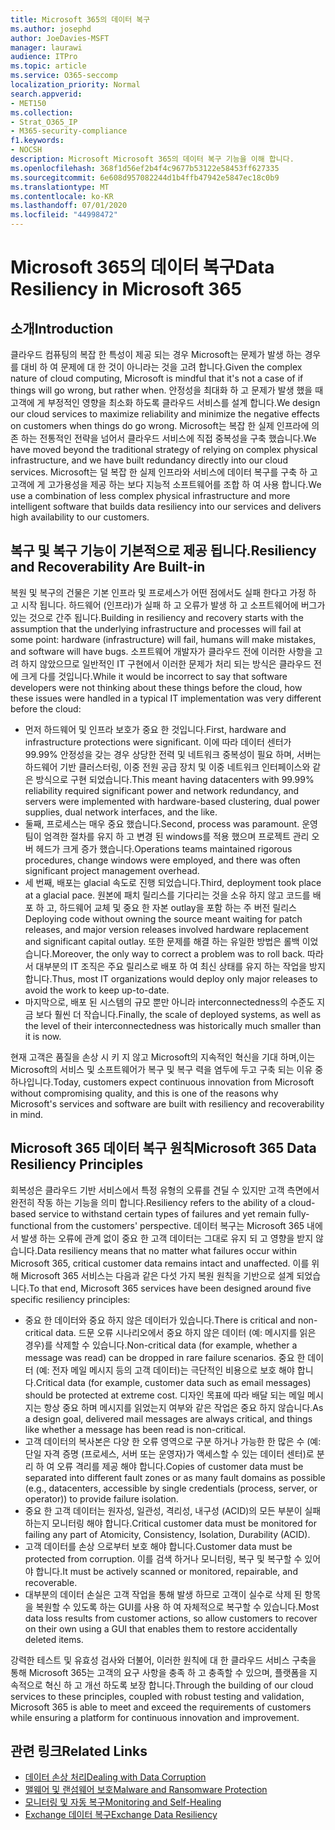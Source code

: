```yaml
---
title: Microsoft 365의 데이터 복구
ms.author: josephd
author: JoeDavies-MSFT
manager: laurawi
audience: ITPro
ms.topic: article
ms.service: O365-seccomp
localization_priority: Normal
search.appverid:
- MET150
ms.collection:
- Strat_O365_IP
- M365-security-compliance
f1.keywords:
- NOCSH
description: Microsoft Microsoft 365의 데이터 복구 기능을 이해 합니다.
ms.openlocfilehash: 368f1d56ef2b4f4c9677b53122e58453ff627335
ms.sourcegitcommit: 6e608d957082244d1b4ffb47942e5847ec18c0b9
ms.translationtype: MT
ms.contentlocale: ko-KR
ms.lasthandoff: 07/01/2020
ms.locfileid: "44998472"
---
```

# <a name="data-resiliency-in-microsoft-365"></a><span data-ttu-id="738ef-103">Microsoft 365의 데이터 복구</span><span class="sxs-lookup"><span data-stu-id="738ef-103">Data Resiliency in Microsoft 365</span></span>

## <a name="introduction"></a><span data-ttu-id="738ef-104">소개</span><span class="sxs-lookup"><span data-stu-id="738ef-104">Introduction</span></span>

<span data-ttu-id="738ef-105">클라우드 컴퓨팅의 복잡 한 특성이 제공 되는 경우 Microsoft는 문제가 발생 하는 경우를 대비 하 여 문제에 대 한 것이 아니라는 것을 고려 합니다.</span><span class="sxs-lookup"><span data-stu-id="738ef-105">Given the complex nature of cloud computing, Microsoft is mindful that it's not a case of if things will go wrong, but rather when.</span></span> <span data-ttu-id="738ef-106">안정성을 최대화 하 고 문제가 발생 했을 때 고객에 게 부정적인 영향을 최소화 하도록 클라우드 서비스를 설계 합니다.</span><span class="sxs-lookup"><span data-stu-id="738ef-106">We design our cloud services to maximize reliability and minimize the negative effects on customers when things do go wrong.</span></span> <span data-ttu-id="738ef-107">Microsoft는 복잡 한 실제 인프라에 의존 하는 전통적인 전략을 넘어서 클라우드 서비스에 직접 중복성을 구축 했습니다.</span><span class="sxs-lookup"><span data-stu-id="738ef-107">We have moved beyond the traditional strategy of relying on complex physical infrastructure, and we have built redundancy directly into our cloud services.</span></span> <span data-ttu-id="738ef-108">Microsoft는 덜 복잡 한 실제 인프라와 서비스에 데이터 복구를 구축 하 고 고객에 게 고가용성을 제공 하는 보다 지능적 소프트웨어를 조합 하 여 사용 합니다.</span><span class="sxs-lookup"><span data-stu-id="738ef-108">We use a combination of less complex physical infrastructure and more intelligent software that builds data resiliency into our services and delivers high availability to our customers.</span></span> 

## <a name="resiliency-and-recoverability-are-built-in"></a><span data-ttu-id="738ef-109">복구 및 복구 기능이 기본적으로 제공 됩니다.</span><span class="sxs-lookup"><span data-stu-id="738ef-109">Resiliency and Recoverability Are Built-in</span></span> 

<span data-ttu-id="738ef-110">복원 및 복구의 건물은 기본 인프라 및 프로세스가 어떤 점에서도 실패 한다고 가정 하 고 시작 됩니다. 하드웨어 (인프라)가 실패 하 고 오류가 발생 하 고 소프트웨어에 버그가 있는 것으로 간주 됩니다.</span><span class="sxs-lookup"><span data-stu-id="738ef-110">Building in resiliency and recovery starts with the assumption that the underlying infrastructure and processes will fail at some point: hardware (infrastructure) will fail, humans will make mistakes, and software will have bugs.</span></span> <span data-ttu-id="738ef-111">소프트웨어 개발자가 클라우드 전에 이러한 사항을 고려 하지 않았으므로 일반적인 IT 구현에서 이러한 문제가 처리 되는 방식은 클라우드 전에 크게 다를 것입니다.</span><span class="sxs-lookup"><span data-stu-id="738ef-111">While it would be incorrect to say that software developers were not thinking about these things before the cloud, how these issues were handled in a typical IT implementation was very different before the cloud:</span></span>

- <span data-ttu-id="738ef-112">먼저 하드웨어 및 인프라 보호가 중요 한 것입니다.</span><span class="sxs-lookup"><span data-stu-id="738ef-112">First, hardware and infrastructure protections were significant.</span></span> <span data-ttu-id="738ef-113">이에 따라 데이터 센터가 99.99% 안정성을 갖는 경우 상당한 전력 및 네트워크 중복성이 필요 하며, 서버는 하드웨어 기반 클러스터링, 이중 전원 공급 장치 및 이중 네트워크 인터페이스와 같은 방식으로 구현 되었습니다.</span><span class="sxs-lookup"><span data-stu-id="738ef-113">This meant having datacenters with 99.99% reliability required significant power and network redundancy, and servers were implemented with hardware-based clustering, dual power supplies, dual network interfaces, and the like.</span></span> 
- <span data-ttu-id="738ef-114">둘째, 프로세스는 매우 중요 했습니다.</span><span class="sxs-lookup"><span data-stu-id="738ef-114">Second, process was paramount.</span></span> <span data-ttu-id="738ef-115">운영 팀이 엄격한 절차를 유지 하 고 변경 된 windows를 적용 했으며 프로젝트 관리 오버 헤드가 크게 증가 했습니다.</span><span class="sxs-lookup"><span data-stu-id="738ef-115">Operations teams maintained rigorous procedures, change windows were employed, and there was often significant project management overhead.</span></span> 
- <span data-ttu-id="738ef-116">세 번째, 배포는 glacial 속도로 진행 되었습니다.</span><span class="sxs-lookup"><span data-stu-id="738ef-116">Third, deployment took place at a glacial pace.</span></span> <span data-ttu-id="738ef-117">원본에 패치 릴리스를 기다리는 것을 소유 하지 않고 코드를 배포 하 고, 하드웨어 교체 및 중요 한 자본 outlay을 포함 하는 주 버전 릴리스</span><span class="sxs-lookup"><span data-stu-id="738ef-117">Deploying code without owning the source meant waiting for patch releases, and major version releases involved hardware replacement and significant capital outlay.</span></span> <span data-ttu-id="738ef-118">또한 문제를 해결 하는 유일한 방법은 롤백 이었습니다.</span><span class="sxs-lookup"><span data-stu-id="738ef-118">Moreover, the only way to correct a problem was to roll back.</span></span> <span data-ttu-id="738ef-119">따라서 대부분의 IT 조직은 주요 릴리스로 배포 하 여 최신 상태를 유지 하는 작업을 방지 합니다.</span><span class="sxs-lookup"><span data-stu-id="738ef-119">Thus, most IT organizations would deploy only major releases to avoid the work to keep up-to-date.</span></span> 
- <span data-ttu-id="738ef-120">마지막으로, 배포 된 시스템의 규모 뿐만 아니라 interconnectedness의 수준도 지금 보다 훨씬 더 작습니다.</span><span class="sxs-lookup"><span data-stu-id="738ef-120">Finally, the scale of deployed systems, as well as the level of their interconnectedness was historically much smaller than it is now.</span></span> 

<span data-ttu-id="738ef-121">현재 고객은 품질을 손상 시 키 지 않고 Microsoft의 지속적인 혁신을 기대 하며,이는 Microsoft의 서비스 및 소프트웨어가 복구 및 복구 력을 염두에 두고 구축 되는 이유 중 하나입니다.</span><span class="sxs-lookup"><span data-stu-id="738ef-121">Today, customers expect continuous innovation from Microsoft without compromising quality, and this is one of the reasons why Microsoft's services and software are built with resiliency and recoverability in mind.</span></span> 

## <a name="microsoft-365-data-resiliency-principles"></a><span data-ttu-id="738ef-122">Microsoft 365 데이터 복구 원칙</span><span class="sxs-lookup"><span data-stu-id="738ef-122">Microsoft 365 Data Resiliency Principles</span></span>

<span data-ttu-id="738ef-123">회복성은 클라우드 기반 서비스에서 특정 유형의 오류를 견딜 수 있지만 고객 측면에서 완전히 작동 하는 기능을 의미 합니다.</span><span class="sxs-lookup"><span data-stu-id="738ef-123">Resiliency refers to the ability of a cloud-based service to withstand certain types of failures and yet remain fully-functional from the customers' perspective.</span></span> <span data-ttu-id="738ef-124">데이터 복구는 Microsoft 365 내에서 발생 하는 오류에 관계 없이 중요 한 고객 데이터는 그대로 유지 되 고 영향을 받지 않습니다.</span><span class="sxs-lookup"><span data-stu-id="738ef-124">Data resiliency means that no matter what failures occur within Microsoft 365, critical customer data remains intact and unaffected.</span></span> <span data-ttu-id="738ef-125">이를 위해 Microsoft 365 서비스는 다음과 같은 다섯 가지 복원 원칙을 기반으로 설계 되었습니다.</span><span class="sxs-lookup"><span data-stu-id="738ef-125">To that end, Microsoft 365 services have been designed around five specific resiliency principles:</span></span>

- <span data-ttu-id="738ef-126">중요 한 데이터와 중요 하지 않은 데이터가 있습니다.</span><span class="sxs-lookup"><span data-stu-id="738ef-126">There is critical and non-critical data.</span></span> <span data-ttu-id="738ef-127">드문 오류 시나리오에서 중요 하지 않은 데이터 (예: 메시지를 읽은 경우)를 삭제할 수 있습니다.</span><span class="sxs-lookup"><span data-stu-id="738ef-127">Non-critical data (for example, whether a message was read) can be dropped in rare failure scenarios.</span></span> <span data-ttu-id="738ef-128">중요 한 데이터 (예: 전자 메일 메시지 등의 고객 데이터)는 극단적인 비용으로 보호 해야 합니다.</span><span class="sxs-lookup"><span data-stu-id="738ef-128">Critical data (for example, customer data such as email messages) should be protected at extreme cost.</span></span> <span data-ttu-id="738ef-129">디자인 목표에 따라 배달 되는 메일 메시지는 항상 중요 하며 메시지를 읽었는지 여부와 같은 작업은 중요 하지 않습니다.</span><span class="sxs-lookup"><span data-stu-id="738ef-129">As a design goal, delivered mail messages are always critical, and things like whether a message has been read is non-critical.</span></span> 
- <span data-ttu-id="738ef-130">고객 데이터의 복사본은 다양 한 오류 영역으로 구분 하거나 가능한 한 많은 수 (예: 단일 자격 증명 (프로세스, 서버 또는 운영자)가 액세스할 수 있는 데이터 센터)로 분리 하 여 오류 격리를 제공 해야 합니다.</span><span class="sxs-lookup"><span data-stu-id="738ef-130">Copies of customer data must be separated into different fault zones or as many fault domains as possible (e.g., datacenters, accessible by single credentials (process, server, or operator)) to provide failure isolation.</span></span> 
- <span data-ttu-id="738ef-131">중요 한 고객 데이터는 원자성, 일관성, 격리성, 내구성 (ACID)의 모든 부분이 실패 하는지 모니터링 해야 합니다.</span><span class="sxs-lookup"><span data-stu-id="738ef-131">Critical customer data must be monitored for failing any part of Atomicity, Consistency, Isolation, Durability (ACID).</span></span> 
- <span data-ttu-id="738ef-132">고객 데이터를 손상 으로부터 보호 해야 합니다.</span><span class="sxs-lookup"><span data-stu-id="738ef-132">Customer data must be protected from corruption.</span></span> <span data-ttu-id="738ef-133">이를 검색 하거나 모니터링, 복구 및 복구할 수 있어야 합니다.</span><span class="sxs-lookup"><span data-stu-id="738ef-133">It must be actively scanned or monitored, repairable, and recoverable.</span></span> 
- <span data-ttu-id="738ef-134">대부분의 데이터 손실은 고객 작업을 통해 발생 하므로 고객이 실수로 삭제 된 항목을 복원할 수 있도록 하는 GUI를 사용 하 여 자체적으로 복구할 수 있습니다.</span><span class="sxs-lookup"><span data-stu-id="738ef-134">Most data loss results from customer actions, so allow customers to recover on their own using a GUI that enables them to restore accidentally deleted items.</span></span> 
 
<span data-ttu-id="738ef-135">강력한 테스트 및 유효성 검사와 더불어, 이러한 원칙에 대 한 클라우드 서비스 구축을 통해 Microsoft 365는 고객의 요구 사항을 충족 하 고 충족할 수 있으며, 플랫폼을 지속적으로 혁신 하 고 개선 하도록 보장 합니다.</span><span class="sxs-lookup"><span data-stu-id="738ef-135">Through the building of our cloud services to these principles, coupled with robust testing and validation, Microsoft 365 is able to meet and exceed the requirements of customers while ensuring a platform for continuous innovation and improvement.</span></span> 

## <a name="related-links"></a><span data-ttu-id="738ef-136">관련 링크</span><span class="sxs-lookup"><span data-stu-id="738ef-136">Related Links</span></span>

- [<span data-ttu-id="738ef-137">데이터 손상 처리</span><span class="sxs-lookup"><span data-stu-id="738ef-137">Dealing with Data Corruption</span></span>](office-365-dealing-with-data-corruption.md)
- [<span data-ttu-id="738ef-138">맬웨어 및 랜섬웨어 보호</span><span class="sxs-lookup"><span data-stu-id="738ef-138">Malware and Ransomware Protection</span></span>](office-365-malware-and-ransomware-protection.md)
- [<span data-ttu-id="738ef-139">모니터링 및 자동 복구</span><span class="sxs-lookup"><span data-stu-id="738ef-139">Monitoring and Self-Healing</span></span>](office-365-monitoring-and-self-healing.md)
- [<span data-ttu-id="738ef-140">Exchange 데이터 복구</span><span class="sxs-lookup"><span data-stu-id="738ef-140">Exchange Data Resiliency</span></span>](office-365-exchange-data-resiliency.md)
